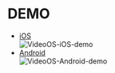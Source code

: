 # DEMO

* [iOS](https://fir.im/VideoOSDemo?openId=oGB0Cj7FFUK_KAiLIWF4coTszMH4)  
![VideoOS-iOS-demo](https://static.videojj.com/dev/Image/VideoOS-SDK-demo-iOS-new.png)
* [Android](https://fir.im/OSDemoAndroid?openId=oGB0Cj7FFUK_KAiLIWF4coTszMH4)  
![VideoOS-Android-demo](https://static.videojj.com/dev/Image/VideoOS-SDK-demo-Android-new.png)

